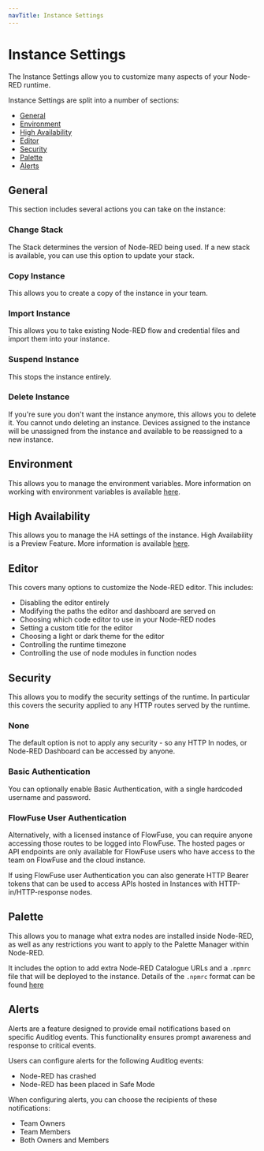 ```yaml
---
navTitle: Instance Settings
---
```


# Instance Settings

The Instance Settings allow you to customize many aspects of your Node-RED runtime.

Instance Settings are split into a number of sections:

 - [General](#general)
 - [Environment](#environment)
 - [High Availability](#high-availability)
 - [Editor](#editor)
 - [Security](#security)
 - [Palette](#palette)
 - [Alerts](#alerts)

## General

This section includes several actions you can take on the instance:

### Change Stack

The Stack determines the version of Node-RED being used. If a new stack
is available, you can use this option to update your stack.

### Copy Instance

This allows you to create a copy of the instance in your team. 

### Import Instance

This allows you to take existing Node-RED flow and credential files and import them
into your instance.

### Suspend Instance

This stops the instance entirely.

### Delete Instance

If you're sure you don't want the instance anymore, this allows you to delete
it. You cannot undo deleting an instance. Devices assigned to the instance will be
unassigned from the instance and available to be reassigned to a new instance.

## Environment

This allows you to manage the environment variables. More information
on working with environment variables is available [here](./envvar.md).

## High Availability

This allows you to manage the HA settings of the instance. High Availability
is a Preview Feature. More information is available [here](./high-availability.md).

## Editor

This covers many options to customize the Node-RED editor. This includes:

 - Disabling the editor entirely
 - Modifying the paths the editor and dashboard are served on
 - Choosing which code editor to use in your Node-RED nodes
 - Setting a custom title for the editor
 - Choosing a light or dark theme for the editor
 - Controlling the runtime timezone
 - Controlling the use of node modules in function nodes

## Security

This allows you to modify the security settings of the runtime. In particular
this covers the security applied to any HTTP routes served by the runtime.

### None

The default option is not to apply any security - so any HTTP In nodes, or Node-RED
Dashboard can be accessed by anyone.

### Basic Authentication

You can optionally enable Basic Authentication, with a single hardcoded username
and password.

### FlowFuse User Authentication

Alternatively, with a licensed instance of FlowFuse, you can require anyone accessing 
those routes to be logged into FlowFuse. The hosted pages or API endpoints are only 
available for FlowFuse users who have access to the team on FlowFuse and the cloud 
instance.

If using FlowFuse user Authentication you can also generate HTTP Bearer tokens that
can be used to access APIs hosted in Instances with HTTP-in/HTTP-response nodes.

## Palette

This allows you to manage what extra nodes are installed inside Node-RED, as well
as any restrictions you want to apply to the Palette Manager within Node-RED.

It includes the option to add extra Node-RED Catalogue URLs and a `.npmrc` file
that will be deployed to the instance. Details of the `.npmrc` format can be found
[here](https://docs.npmjs.com/cli/v9/configuring-npm/npmrc)

## Alerts

Alerts are a feature designed to provide email notifications based on specific Auditlog events. This functionality ensures prompt awareness and response to critical events.

Users can configure alerts for the following Auditlog events:
- Node-RED has crashed
- Node-RED has been placed in Safe Mode

When configuring alerts, you can choose the recipients of these notifications:
- Team Owners
- Team Members
- Both Owners and Members
